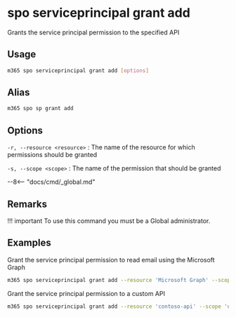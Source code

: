 # spo serviceprincipal grant add

Grants the service principal permission to the specified API

## Usage

```sh
m365 spo serviceprincipal grant add [options]
```

## Alias

```sh
m365 spo sp grant add
```

## Options

`-r, --resource <resource>`
: The name of the resource for which permissions should be granted

`-s, --scope <scope>`
: The name of the permission that should be granted

--8<-- "docs/cmd/_global.md"

## Remarks

!!! important
    To use this command you must be a Global administrator.

## Examples

Grant the service principal permission to read email using the Microsoft Graph

```sh
m365 spo serviceprincipal grant add --resource 'Microsoft Graph' --scope 'Mail.Read'
```

Grant the service principal permission to a custom API

```sh
m365 spo serviceprincipal grant add --resource 'contoso-api' --scope 'user_impersonation'
```
